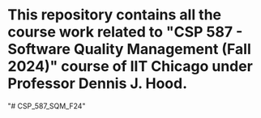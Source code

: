 #  This repository contains all the course work related to "CSP 587 - Software Quality Management (Fall 2024)" course of IIT Chicago under Professor Dennis J. Hood.
"# CSP_587_SQM_F24" 
